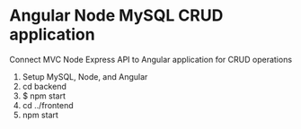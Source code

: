# Angular Node MySQL CRUD application

Connect MVC Node Express API to Angular application for CRUD operations

1. Setup MySQL, Node, and Angular
2. cd backend
3. $ npm start
4. cd ../frontend
5. npm start
